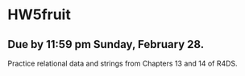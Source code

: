 # HW5fruit
## Due by 11:59 pm Sunday, February 28.  

Practice relational data and strings from Chapters 13 and 14 of R4DS.
